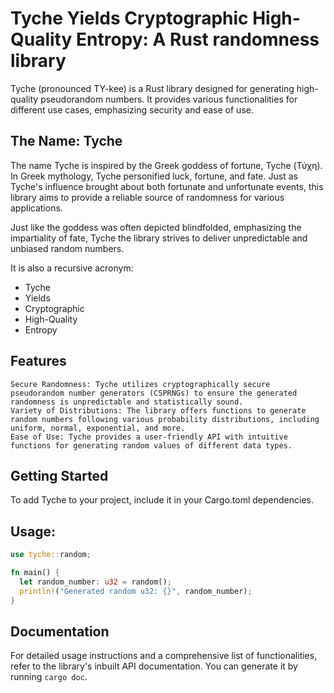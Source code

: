 # Tyche Yields Cryptographic High-Quality Entropy: A Rust randomness library

Tyche (pronounced TY-kee) is a Rust library designed for generating high-quality pseudorandom numbers. It provides various functionalities for different use cases, emphasizing security and ease of use.

## The Name: Tyche

The name Tyche is inspired by the Greek goddess of fortune, Tyche (Τύχη). In Greek mythology, Tyche personified luck, fortune, and fate. Just as Tyche's influence brought about both fortunate and unfortunate events, this library aims to provide a reliable source of randomness for various applications.

Just like the goddess was often depicted blindfolded, emphasizing the impartiality of fate, Tyche the library strives to deliver unpredictable and unbiased random numbers.

It is also a recursive acronym:

- Tyche
- Yields
- Cryptographic
- High-Quality
- Entropy

## Features

    Secure Randomness: Tyche utilizes cryptographically secure pseudorandom number generators (CSPRNGs) to ensure the generated randomness is unpredictable and statistically sound.
    Variety of Distributions: The library offers functions to generate random numbers following various probability distributions, including uniform, normal, exponential, and more.
    Ease of Use: Tyche provides a user-friendly API with intuitive functions for generating random values of different data types.

## Getting Started

To add Tyche to your project, include it in your Cargo.toml dependencies.

## Usage:

```rust
use tyche::random;

fn main() {
  let random_number: u32 = random();
  println!("Generated random u32: {}", random_number);
}
```

## Documentation

For detailed usage instructions and a comprehensive list of functionalities, refer to the library's inbuilt API documentation. You can generate it by running ```cargo doc```.
